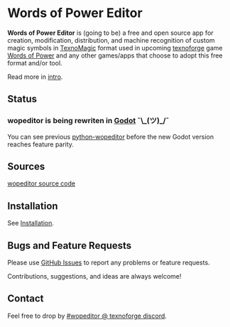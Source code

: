 # Words of Power Editor

**Words of Power Editor** is (going to be) a free and open source app for
creation, modification, distribution, and machine recognition of custom magic
symbols in [TexnoMagic] format used in upcoming
[texnoforge](https://texnoforge.dev)
game
[Words of Power]
and any other games/apps that choose to adopt this free format and/or tool.

Read more in [intro](intro.md).

## Status

### wopeditor is being rewriten in [Godot] ¯\\\_(ツ)\_/¯

You can see previous [python-wopeditor] before the new Godot version reaches feature parity.


## Sources

[wopeditor source code](https://github.com/texnoforge/wopeditor/)


## Installation

See [Installation](install.md).


## Bugs and Feature Requests

Please use [GitHub Issues](https://github.com/texnoforge/wopeditor/issues)
to report any problems or feature requests.

Contributions, suggestions, and ideas are always welcome!


## Contact

Feel free to drop by
[#wopeditor @ texnoforge discord](https://discord.gg/Dq3vaeg3pG).

[TexnoMagic]: https://texnoforge.github.io/texnomagic/
[Words of Power]: https://texnoforge.dev/pages/words-of-power/
[python-wopeditor]: https://github.com/texnoforge/python-wopeditor/
[wop.mod.io]: https://wop.mod.io
[Godot]: https://godotengine.org

